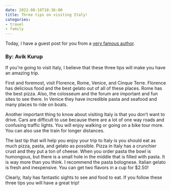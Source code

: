 ```yaml
---
date: 2022-08-16T18:36:00
title: Three tips on visiting Italy!
categories:
- travel
- family
---
```


Today, I have a guest post for you from a [very famous author](/blog/2019/04/08/avik-730/).

### By: Avik Kurup

If you're going to visit Italy, I believe that these three tips will make you have an amazing trip.

First and foremost, visit Florence, Rome, Venice, and Cinque Terre. Florence has delicious food and the best gelato out of all of these places. Rome has the best pizza. Also, the colosseum and the forum are important and fun sites to see there. In Venice they have incredible pasta and seafood and many places to ride on boats.

Another important thing to know about visiting Italy is that you don’t want to drive. Cars are difficult to use because there are a lot of one way roads and confusing traffic lights. You will enjoy walking or going on a bike tour more. You can also use the train for longer distances.

The last tip that will help you enjoy your trip to Italy is you should eat as much  pizza, pasta, and gelato as possible. Pizza in Italy has a crunchier crust and they put a ton of cheese. When you order pasta the bowl is humongous, but there is a small hole in the middle that is filled with pasta. It is way more than you think. I recommend the pasta bolognese. Italian gelato is fresh and inexpensive. You can get two flavors in a cup for $2.50!

Clearly, Italy has fantastic sights to see and food to eat. If you follow these three tips you will have a great trip!
